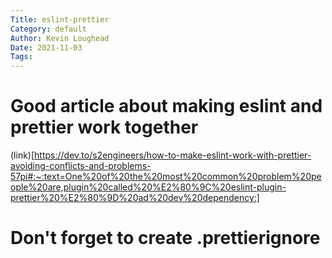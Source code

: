 ```yaml
---  
Title: eslint-prettier  
Category: default  
Author: Kevin Loughead  
Date: 2021-11-03  
Tags:   
---  
```


# Good article about making eslint and prettier work together

(link)[https://dev.to/s2engineers/how-to-make-eslint-work-with-prettier-avoiding-conflicts-and-problems-57pi#:~:text=One%20of%20the%20most%20common%20problem%20people%20are,plugin%20called%20%E2%80%9C%20eslint-plugin-prettier%20%E2%80%9D%20ad%20dev%20dependency:]

# Don't forget to create .prettierignore